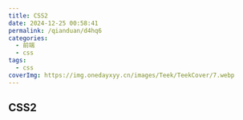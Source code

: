 ```yaml
---
title: CSS2
date: 2024-12-25 00:58:41
permalink: /qianduan/d4hq6
categories:
  - 前端
  - css
tags:
  - css
coverImg: https://img.onedayxyy.cn/images/Teek/TeekCover/7.webp
---
```



## CSS2

